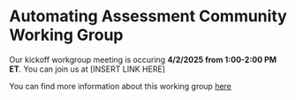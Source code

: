 # Automating Assessment Community Working Group
Our kickoff workgroup meeting is occuring **4/2/2025 from 1:00-2:00 PM ET**. 
You can join us at [INSERT LINK HERE]

You can find more information about this working group [here](./plan.md)
